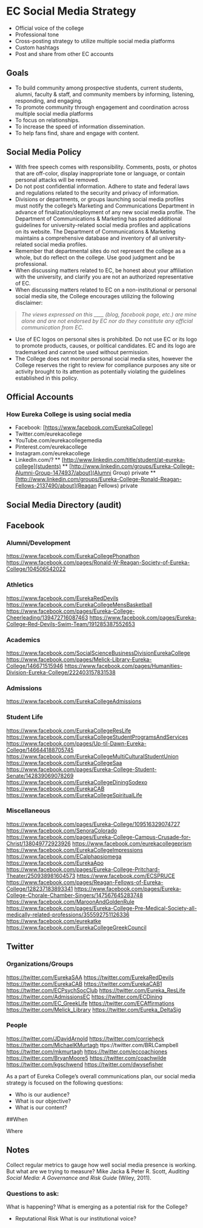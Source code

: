 # EC Social Media Strategy

* Official voice of the college
* Professional tone
* Cross-posting strategy to utilize multiple social media platforms
* Custom hashtags
* Post and share from other EC accounts

## Goals
* To build community among prospective students, current students, alumni, faculty & staff, and community members by informing, listening, responding, and engaging.
* To promote community through engagement and coordination across multiple social media platforms
* To focus on relationships.
* To increase the speed of information dissemination.
* To help fans find, share and engage with content.

## Social Media Policy
* With free speech comes with responsibility. Comments, posts, or photos that are off-color, display inappropriate tone or language, or contain personal attacks will be removed.
* Do not post confidential information. Adhere to state and federal laws and regulations related to the security and privacy of information.
* Divisions or departments, or groups launching social media profiles must notify the college’s Marketing and Communications Department in advance of finalization/deployment of any new social media profile. The Department of Communications & Marketing has posted additional guidelines for university-related social media profiles and applications on its  website. The Department of Communications & Marketing maintains a comprehensive database and inventory of all university-related social media profiles. 
* Remember that departmental sites do not represent the college as a whole, but do reflect on the college. Use good judgment and be professional. 
* When discussing matters related to EC, be honest about your affiliation with the university, and clarify you are not an authorized representative of EC.
* When discussing matters related to EC on a non-institutional or personal social media site, the College encourages utilizing the following disclaimer: 
> *The views expressed on this ____ (blog, facebook page, etc.) are mine alone and are not endorsed by EC nor do they constitute any official communication from EC.*
* Use of EC logos on personal sites is prohibited. Do not use EC or its logo to promote products, causes, or political candidates. EC and its logo are trademarked and cannot be used without permission.
* The College does not monitor personal social media sites, however the College reserves the right to review for compliance purposes any site or activity brought to its attention as potentially violating the guidelines established in this policy.

## Official Accounts
### How Eureka College is using social media
* Facebook: [https://www.facebook.com/EurekaCollege]
* Twitter.com/eurekacollege
* YouTube.com/eurekacollegemedia
* Pinterest.com/eurekacollege
* Instagram.com/eurekacollege
* LinkedIn.com/?
** [http://www.linkedin.com/title/student/at-eureka-college](students)
** [http://www.linkedin.com/groups/Eureka-College-Alumni-Group-1474937/about](Alumni Group) private
** [http://www.linkedin.com/groups/Eureka-College-Ronald-Reagan-Fellows-2137490/about](Reagan Fellows) private

## Social Media Directory (audit)
## Facebook
### Alumni/Development
https://www.facebook.com/EurekaCollegePhonathon
https://www.facebook.com/pages/Ronald-W-Reagan-Society-of-Eureka-College/104506542022
### Athletics
https://www.facebook.com/EurekaRedDevils
https://www.facebook.com/EurekaCollegeMensBasketball
https://www.facebook.com/pages/Eureka-College-Cheerleading/139472716087463
https://www.facebook.com/pages/Eureka-College-Red-Devils-Swim-Team/191285387552653
### Academics
https://www.facebook.com/SocialScienceBusinessDivisionEurekaCollege
https://www.facebook.com/pages/Melick-Library-Eureka-College/146671515946
https://www.facebook.com/pages/Humanities-Division-Eureka-College/222403157831538
### Admissions
https://www.facebook.com/EurekaCollegeAdmissions
### Student Life
https://www.facebook.com/EurekaCollegeResLife
https://www.facebook.com/EurekaCollegeStudentProgramsAndServices
https://www.facebook.com/pages/Up-til-Dawn-Eureka-College/146644188705745
https://www.facebook.com/EurekaCollegeMultiCulturalStudentUnion
https://www.facebook.com/EurekaCollegeSaa
https://www.facebook.com/pages/Eureka-College-Student-Senate/142839069078269
https://www.facebook.com/EurekaCollegeDiningSodexo
https://www.facebook.com/EurekaCAB
https://www.facebook.com/EurekaCollegeSpiritualLife
### Miscellaneous
https://www.facebook.com/pages/Eureka-College/109516329074727
https://www.facebook.com/SenoraColorado
https://www.facebook.com/pages/Eureka-College-Campus-Crusade-for-Christ/138049772923926
https://www.facebook.com/eurekacollegeprism
https://www.facebook.com/EurekaCollegeImpressions
https://www.facebook.com/ECalphapsiomega
https://www.facebook.com/EurekaApo
https://www.facebook.com/pages/Eureka-College-Pritchard-Theater/250938981604573
https://www.facebook.com/ECSPRUCE
https://www.facebook.com/pages/Reagan-Fellows-of-Eureka-College/128237183893341
https://www.facebook.com/pages/Eureka-College-Chorale-Chamber-Singers/147567645283748
https://www.facebook.com/MaroonAndGoldenRule
https://www.facebook.com/pages/Eureka-College-Pre-Medical-Society-all-medically-related-professions/355592751126336
https://www.facebook.com/eurekatke
https://www.facebook.com/EurekaCollegeGreekCouncil
## Twitter
### Organizations/Groups
https://twitter.com/EurekaSAA
https://twitter.com/EurekaRedDevils
https://twitter.com/EurekaCAB
https://twitter.com/EurekaCAB1
https://twitter.com/ECPsychSocClub
https://twitter.com/Eureka_ResLife
https://twitter.com/AdmissionsEC
https://twitter.com/ECDining
https://twitter.com/EC_GreekLife
https://twitter.com/ECAffirmations
https://twitter.com/Melick_Library
https://twitter.com/Eureka_DeltaSig
### People
https://twitter.com/JDavidArnold
https://twitter.com/corrieheck
https://twitter.com/MichaelKMurtagh
ttps://twitter.com/BRLCampbell
https://twitter.com/mkmurtagh
https://twitter.com/eccoachjones
https://twitter.com/BryanMoore5
https://twitter.com/coachwilde
https://twitter.com/kgschwend
https://twitter.com/dwysefisher

As a part of Eureka College’s overall communications plan, our social media strategy is focused on the following questions:
* Who is our audience?
* What is our objective?
* What is our content?

##When

Where

## Notes
Collect regular metrics to gauge how well social media presence is working. But what are we trying to measure?
Mike Jacka & Peter R. Scott, *Auditing Social Media: A Governance and Risk Guide* (Wiley, 2011).

### Questions to ask: 
What is happening? 
What is emerging as a potential risk for the College?
* Reputational Risk
What is our institutional voice? 

